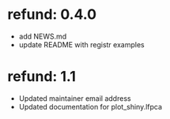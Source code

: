 # refund: 0.4.0

* add NEWS.md
* update README with registr examples



# refund: 1.1

* Updated maintainer email address
* Updated documentation for plot_shiny.lfpca
